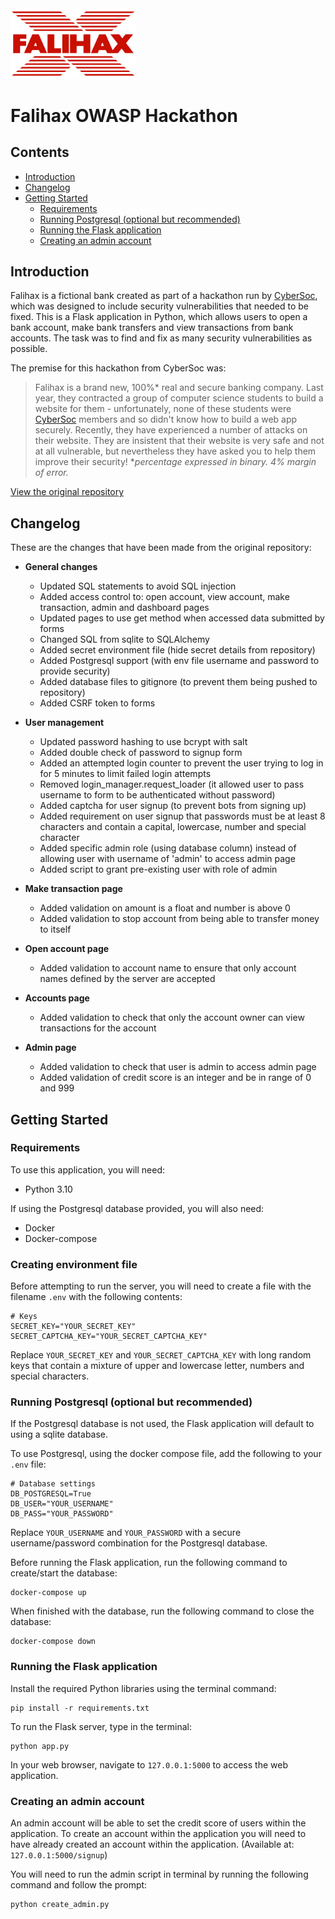 <img src="static/falihax.png" width="200" alt="Falihax logo"/>

# Falihax OWASP Hackathon

## Contents
- [Introduction](#Introduction)
- [Changelog](#Changelog)
- [Getting Started](#Getting-Started)
  - [Requirements](#Requirements)
  - [Running Postgresql (optional but recommended)](#Running-postgresql-optional-but-recommended)
  - [Running the Flask application](#Running-the-Flask-application)
  - [Creating an admin account](#Creating-an-admin-account)

## Introduction
Falihax is a fictional bank created as part of a hackathon run by [CyberSoc](https://cybersoc.org.uk/), 
which was designed to include security vulnerabilities that needed to be fixed. This is a Flask application 
in Python, which allows users to open a bank account, make bank transfers and view transactions from 
bank accounts. The task was to find and fix as many security vulnerabilities as possible. 

The premise for this hackathon from CyberSoc was:
> Falihax is a brand new, 100%* real and secure banking company. Last year, they
contracted a group of computer science students to build a website for them -
unfortunately, none of these students
were [CyberSoc](https://cybersoc.org.uk/?r=falihax) members and so didn't know
how to build a web app securely.
> Recently, they have experienced a number of
attacks on their website. They are insistent that their website is very safe and
not at all vulnerable, but nevertheless they have asked you to help them improve
their security!
> **percentage expressed in binary. 4% margin of error.*

[View the original repository](https://github.com/CyberSoc-Newcastle/owasp-falihax)

## Changelog
These are the changes that have been made from the original repository:
- **General changes**
  - Updated SQL statements to avoid SQL injection
  - Added access control to: open account, view account, make transaction, admin and dashboard pages
  - Updated pages to use get method when accessed data submitted by forms
  - Changed SQL from sqlite to SQLAlchemy
  - Added secret environment file (hide secret details from repository)
  - Added Postgresql support (with env file username and password to provide security)
  - Added database files to gitignore (to prevent them being pushed to repository)
  - Added CSRF token to forms


- **User management**
  - Updated password hashing to use bcrypt with salt
  - Added double check of password to signup form
  - Added an attempted login counter to prevent the user trying to log in for 5 minutes to limit failed login attempts
  - Removed login_manager.request_loader (it allowed user to pass username to form to be authenticated without password)
  - Added captcha for user signup (to prevent bots from signing up)
  - Added requirement on user signup that passwords must be at least 8 characters and contain a capital, lowercase, number and special character
  - Added specific admin role (using database column) instead of allowing user with username of 'admin' to access admin page
  - Added script to grant pre-existing user with role of admin


- **Make transaction page** 
  - Added validation on amount is a float and number is above 0
  - Added validation to stop account from being able to transfer money to itself


- **Open account page**
  - Added validation to account name to ensure that only account names defined by the server are accepted


- **Accounts page**
  - Added validation to check that only the account owner can view transactions for the account


- **Admin page**
  - Added validation to check that user is admin to access admin page
  - Added validation of credit score is an integer and be in range of 0 and 999

## Getting Started

### Requirements
To use this application, you will need:
- Python 3.10

If using the Postgresql database provided, you will also need:
- Docker
- Docker-compose

### Creating environment file
Before attempting to run the server, you will need to create a file with the filename `.env` with the following contents:
```.env
# Keys
SECRET_KEY="YOUR_SECRET_KEY"
SECRET_CAPTCHA_KEY="YOUR_SECRET_CAPTCHA_KEY"
```
Replace `YOUR_SECRET_KEY` and `YOUR_SECRET_CAPTCHA_KEY` with long random keys that contain 
a mixture of upper and lowercase letter, numbers and special characters.

### Running Postgresql (optional but recommended)
If the Postgresql database is not used, the Flask application will default to using a sqlite database.

To use Postgresql, using the docker compose file, add the following to your `.env` file:
```.env
# Database settings
DB_POSTGRESQL=True
DB_USER="YOUR_USERNAME"
DB_PASS="YOUR_PASSWORD"
```
Replace `YOUR_USERNAME` and `YOUR_PASSWORD` with a secure username/password combination
for the Postgresql database.

Before running the Flask application, run the following command to create/start the database:
```
docker-compose up
```

When finished with the database, run the following command to close the database:
```
docker-compose down
```

### Running the Flask application
Install the required Python libraries using the terminal command:
```
pip install -r requirements.txt
```
To run the Flask server, type in the terminal:
```
python app.py
```
In your web browser, navigate to `127.0.0.1:5000` to access the web application.

### Creating an admin account
An admin account will be able to set the credit score of users within the application. 
To create an account within the application you will need to have already created an account within
the application. (Available at: `127.0.0.1:5000/signup`)

You will need to run the admin script in terminal by running the following command and follow the 
prompt:
```
python create_admin.py
```